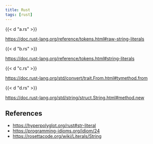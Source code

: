 ```yaml
---
title: Rust
tags: [rust]
---
```


{{< d "a.rs" >}}

<https://doc.rust-lang.org/reference/tokens.html#raw-string-literals>

{{< d "b.rs" >}}

<https://doc.rust-lang.org/reference/tokens.html#string-literals>

{{< d "c.rs" >}}

<https://doc.rust-lang.org/std/convert/trait.From.html#tymethod.from>

{{< d "d.rs" >}}

<https://doc.rust-lang.org/std/string/struct.String.html#method.new>

## References

- <https://hyperpolyglot.org/rust#str-literal>
- <https://programming-idioms.org/idiom/24>
- <https://rosettacode.org/wiki/Literals/String>
